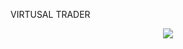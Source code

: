 VIRTUSAL TRADER


<p align="center">
  <img src="https://www.google.com/search?q=titans+logo%5C&client=ubuntu&hs=jrg&channel=fs&tbm=isch&tbo=u&source=univ&sa=X&ved=0ahUKEwjjle-0sOnbAhXTfX0KHQBpDXQQsAQIJg&biw=1299&bih=616#imgrc=4kAetvqCxJnD7M:"/>

</p>
